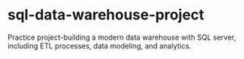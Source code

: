 # sql-data-warehouse-project
Practice project-building a modern data warehouse with SQL server, including ETL processes, data modeling, and analytics. 
